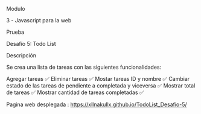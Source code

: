 Modulo

3 - Javascript para la web

Prueba

Desafío 5: Todo List

Descripción

Se crea una lista de tareas con las siguientes funcionalidades:

Agregar tareas ✅
Eliminar tareas ✅
Mostar tareas ID y nombre ✅
Cambiar estado de las tareas de pendiente a completada y viceversa ✅
Mostrar total de tareas ✅
Mostrar cantidad de tareas completadas ✅

Pagina web desplegada : https://xllnakullx.github.io/TodoList_Desafio-5/

